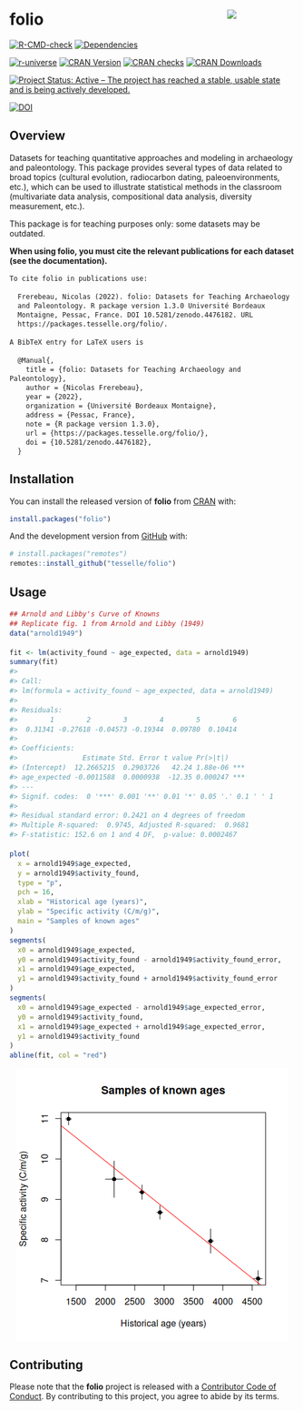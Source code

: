 
<!-- README.md is generated from README.Rmd. Please edit that file -->

# folio <img width=120px src="man/figures/logo.png" align="right" />

<!-- badges: start -->

[![R-CMD-check](https://github.com/tesselle/folio/workflows/R-CMD-check/badge.svg)](https://github.com/tesselle/folio/actions)
[![Dependencies](https://tinyverse.netlify.com/badge/folio)](https://cran.r-project.org/package=folio)

<a href="https://tesselle.r-universe.dev" class="pkgdown-devel"><img
src="https://tesselle.r-universe.dev/badges/folio"
alt="r-universe" /></a>
<a href="https://cran.r-project.org/package=folio"
class="pkgdown-release"><img
src="http://www.r-pkg.org/badges/version/folio"
alt="CRAN Version" /></a>
<a href="https://cran.r-project.org/web/checks/check_results_folio.html"
class="pkgdown-release"><img
src="https://badges.cranchecks.info/worst/folio.svg"
alt="CRAN checks" /></a>
<a href="https://cran.r-project.org/package=folio"
class="pkgdown-release"><img
src="http://cranlogs.r-pkg.org/badges/folio" alt="CRAN Downloads" /></a>

[![Project Status: Active – The project has reached a stable, usable
state and is being actively
developed.](https://www.repostatus.org/badges/latest/active.svg)](https://www.repostatus.org/#active)

[![DOI](https://zenodo.org/badge/DOI/10.5281/zenodo.4476182.svg)](https://doi.org/10.5281/zenodo.4476182)
<!-- badges: end -->

## Overview

Datasets for teaching quantitative approaches and modeling in
archaeology and paleontology. This package provides several types of
data related to broad topics (cultural evolution, radiocarbon dating,
paleoenvironments, etc.), which can be used to illustrate statistical
methods in the classroom (multivariate data analysis, compositional data
analysis, diversity measurement, etc.).

This package is for teaching purposes only: some datasets may be
outdated.

**When using folio, you must cite the relevant publications for each
dataset (see the documentation).**

    To cite folio in publications use:

      Frerebeau, Nicolas (2022). folio: Datasets for Teaching Archaeology
      and Paleontology. R package version 1.3.0 Université Bordeaux
      Montaigne, Pessac, France. DOI 10.5281/zenodo.4476182. URL
      https://packages.tesselle.org/folio/.

    A BibTeX entry for LaTeX users is

      @Manual{,
        title = {folio: Datasets for Teaching Archaeology and Paleontology},
        author = {Nicolas Frerebeau},
        year = {2022},
        organization = {Université Bordeaux Montaigne},
        address = {Pessac, France},
        note = {R package version 1.3.0},
        url = {https://packages.tesselle.org/folio/},
        doi = {10.5281/zenodo.4476182},
      }

## Installation

You can install the released version of **folio** from
[CRAN](https://CRAN.R-project.org) with:

``` r
install.packages("folio")
```

And the development version from [GitHub](https://github.com/) with:

``` r
# install.packages("remotes")
remotes::install_github("tesselle/folio")
```

## Usage

``` r
## Arnold and Libby's Curve of Knowns
## Replicate fig. 1 from Arnold and Libby (1949)
data("arnold1949")

fit <- lm(activity_found ~ age_expected, data = arnold1949)
summary(fit)
#> 
#> Call:
#> lm(formula = activity_found ~ age_expected, data = arnold1949)
#> 
#> Residuals:
#>        1        2        3        4        5        6 
#>  0.31341 -0.27618 -0.04573 -0.19344  0.09780  0.10414 
#> 
#> Coefficients:
#>                Estimate Std. Error t value Pr(>|t|)    
#> (Intercept)  12.2665215  0.2903726   42.24 1.88e-06 ***
#> age_expected -0.0011588  0.0000938  -12.35 0.000247 ***
#> ---
#> Signif. codes:  0 '***' 0.001 '**' 0.01 '*' 0.05 '.' 0.1 ' ' 1
#> 
#> Residual standard error: 0.2421 on 4 degrees of freedom
#> Multiple R-squared:  0.9745, Adjusted R-squared:  0.9681 
#> F-statistic: 152.6 on 1 and 4 DF,  p-value: 0.0002467

plot(
  x = arnold1949$age_expected,
  y = arnold1949$activity_found,
  type = "p",
  pch = 16,
  xlab = "Historical age (years)",
  ylab = "Specific activity (C/m/g)",
  main = "Samples of known ages"
)
segments(
  x0 = arnold1949$age_expected,
  y0 = arnold1949$activity_found - arnold1949$activity_found_error,
  x1 = arnold1949$age_expected,
  y1 = arnold1949$activity_found + arnold1949$activity_found_error
)
segments(
  x0 = arnold1949$age_expected - arnold1949$age_expected_error,
  y0 = arnold1949$activity_found,
  x1 = arnold1949$age_expected + arnold1949$age_expected_error,
  y1 = arnold1949$activity_found
)
abline(fit, col = "red")
```

<img src="man/figures/README-unnamed-chunk-2-1.png" style="display: block; margin: auto;" />

## Contributing

Please note that the **folio** project is released with a [Contributor
Code of Conduct](https://www.tesselle.org/conduct.html). By contributing
to this project, you agree to abide by its terms.
